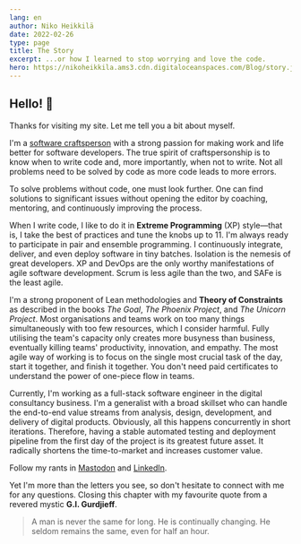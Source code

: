```yaml
---
lang: en
author: Niko Heikkilä
date: 2022-02-26
type: page
title: The Story
excerpt: ...or how I learned to stop worrying and love the code.
hero: https://nikoheikkila.ams3.cdn.digitaloceanspaces.com/Blog/story.jpg
---
```


## Hello! 🖖

Thanks for visiting my site. Let me tell you a bit about myself.

I'm a [software craftsperson](/blog/death-of-the-production-line-and-factory-workers-attitude) with a strong passion for making work and life better for software developers. The true spirit of craftspersonship is to know when to write code and, more importantly, when not to write. Not all problems need to be solved by code as more code leads to more errors.

To solve problems without code, one must look further. One can find solutions to significant issues without opening the editor by coaching, mentoring, and continuously improving the process.

When I write code, I like to do it in **Extreme Programming** (XP) style—that is, I take the best of practices and tune the knobs up to 11. I'm always ready to participate in pair and ensemble programming. I continuously integrate, deliver, and even deploy software in tiny batches. Isolation is the nemesis of great developers. XP and DevOps are the only worthy manifestations of agile software development. Scrum is less agile than the two, and SAFe is the least agile.

I'm a strong proponent of Lean methodologies and **Theory of Constraints** as described in the books _The Goal_, _The Phoenix Project_, and _The Unicorn Project_. Most organisations and teams work on too many things simultaneously with too few resources, which I consider harmful. Fully utilising the team's capacity only creates more busyness than business, eventually killing teams' productivity, innovation, and empathy. The most agile way of working is to focus on the single most crucial task of the day, start it together, and finish it together. You don't need paid certificates to understand the power of one-piece flow in teams.

Currently, I'm working as a full-stack software engineer in the digital consultancy business. I'm a generalist with a broad skillset who can handle the end-to-end value streams from analysis, design, development, and delivery of digital products. Obviously, all this happens concurrently in short iterations. Therefore, having a stable automated testing and deployment pipeline from the first day of the project is its greatest future asset. It radically shortens the time-to-market and increases customer value.

Follow my rants in [Mastodon](https://mastodon.technology/@nikoheikkila) and [LinkedIn](https://www.linkedin.com/in/nikoheikkila/).

Yet I'm more than the letters you see, so don't hesitate to connect with me for any questions. Closing this chapter with my favourite quote from a revered mystic **G.I. Gurdjieff**.

> A man is never the same for long. He is continually changing. He seldom remains the same, even for half an hour.
